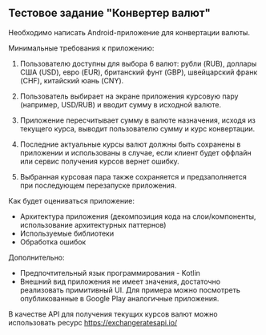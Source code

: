 ## Тестовое задание "Конвертер валют"

Необходимо написать Android-приложение для конвертации валюты.

Минимальные требования к приложению:

1. Пользователю доступны для выбора 6 валют: рубли (RUB), доллары США (USD), евро (EUR), британский фунт (GBP), швейцарский франк (CHF), китайский юань (CNY).

2. Пользователь выбирает на экране приложения курсовую пару (например, USD/RUB) и вводит сумму в исходной валюте.

3. Приложение пересчитывает сумму в валюте назначения, исходя из текущего курса, выводит пользователю сумму и курс конвертации.

4. Последние актуальные курсы валют должны быть сохранены в приложении и использованы в случае, если клиент будет оффлайн или сервис получения курсов вернет ошибку.

5. Выбранная курсовая пара также сохраняется и предзаполняется при последующем перезапуске приложения.

Как будет оцениваться приложение:

- Архитектура приложения (декомпозиция кода на слои/компоненты, использование архитектурных паттернов)
- Используемые библиотеки
- Обработка ошибок

Дополнительно:

- Предпочтительный язык программирования - Kotlin
- Внешний вид приложения не имеет значения, достаточно реализовать примитивный UI. Для примера можно посмотреть опубликованные в Google Play аналогичные приложения.

В качестве API для получения текущих курсов валют можно использовать ресурс https://exchangeratesapi.io/

